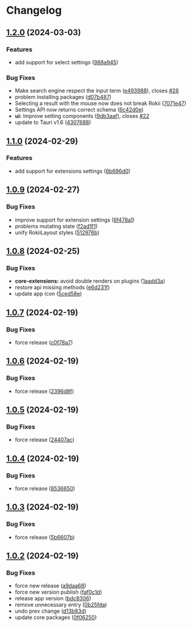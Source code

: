 # Changelog

## [1.2.0](https://github.com/RokiiApp/app/compare/rokii-v1.1.0...rokii-v1.2.0) (2024-03-03)


### Features

* add support for select settings ([988a945](https://github.com/RokiiApp/app/commit/988a945e00b0c7cbfe4deacd4e9545a460d7ef2f))


### Bug Fixes

* Make search engine respect the input term ([e493988](https://github.com/RokiiApp/app/commit/e4939884e6984b74a53e770eebbf46595e540970)), closes [#26](https://github.com/RokiiApp/app/issues/26)
* problem installing packages ([d07b487](https://github.com/RokiiApp/app/commit/d07b487b6a829b90625ce0b00ef9e86a4052e7e7))
* Selecting a result with the mouse now does not break Rokii ([7071e47](https://github.com/RokiiApp/app/commit/7071e47142f9bba4c5e9915f4fa30401f7505a9a))
* Settings API now returns correct schema ([6c42d0e](https://github.com/RokiiApp/app/commit/6c42d0efef4e418019d706dbcf70238991c43171))
* **ui:** Improve setting components ([9db3aaf](https://github.com/RokiiApp/app/commit/9db3aaf3c2390a59189358a19bf419ce10a191c2)), closes [#22](https://github.com/RokiiApp/app/issues/22)
* update to Tauri v1.6 ([4307688](https://github.com/RokiiApp/app/commit/43076880ea8d4d6c5a2caefcdccb47c4136f12da))

## [1.1.0](https://github.com/RokiiApp/app/compare/rokii-v1.0.9...rokii-v1.1.0) (2024-02-29)


### Features

* add support for extensions settings ([6b696d0](https://github.com/RokiiApp/app/commit/6b696d0c33fbabff6e34894828bf5e5e9e910ba4))

## [1.0.9](https://github.com/RokiiApp/app/compare/rokii-v1.0.8...rokii-v1.0.9) (2024-02-27)


### Bug Fixes

* improve support for extension settings ([6f478a1](https://github.com/RokiiApp/app/commit/6f478a1005df79ae8708a7ade1c99f24f9929bc3))
* problems mutating state ([f2ad1f1](https://github.com/RokiiApp/app/commit/f2ad1f1cc48b47cd21e39e7538d2c3ae3bb4865c))
* unify RokiiLayout styles ([512976b](https://github.com/RokiiApp/app/commit/512976b571d4aed8245d7fee467a89548ecf19c8))

## [1.0.8](https://github.com/RokiiApp/app/compare/rokii-v1.0.7...rokii-v1.0.8) (2024-02-25)


### Bug Fixes

* **core-extensions:** avoid double renders on plugins ([1aadd3a](https://github.com/RokiiApp/app/commit/1aadd3a8c3001101998b09322e10ca2dba76f5a5))
* restore api missing methods ([e6d231f](https://github.com/RokiiApp/app/commit/e6d231f3ce5e4c63cc5eb5c8efe60af9e9abbc7b))
* update app icon ([5ced58e](https://github.com/RokiiApp/app/commit/5ced58e8ac0b6798cdffa63a2a2d957d26d1c785))

## [1.0.7](https://github.com/RokiiApp/app/compare/rokii-v1.0.6...rokii-v1.0.7) (2024-02-19)


### Bug Fixes

* force release ([c0f78a7](https://github.com/RokiiApp/app/commit/c0f78a7ebd0cf6b37da2dfc47321231446ae7dde))

## [1.0.6](https://github.com/RokiiApp/app/compare/rokii-v1.0.5...rokii-v1.0.6) (2024-02-19)


### Bug Fixes

* force release ([2396d8f](https://github.com/RokiiApp/app/commit/2396d8f1a3f5dba2eff5929fc71cac2940eaf8a0))

## [1.0.5](https://github.com/RokiiApp/app/compare/rokii-v1.0.4...rokii-v1.0.5) (2024-02-19)


### Bug Fixes

* force release ([24407ac](https://github.com/RokiiApp/app/commit/24407ac90d42d775cd720c2fa539a24da0b54acf))

## [1.0.4](https://github.com/RokiiApp/app/compare/rokii-v1.0.3...rokii-v1.0.4) (2024-02-19)


### Bug Fixes

* force release ([8536650](https://github.com/RokiiApp/app/commit/85366504572a6193993f1d265936168a6868e5d0))

## [1.0.3](https://github.com/RokiiApp/app/compare/rokii-v1.0.2...rokii-v1.0.3) (2024-02-19)


### Bug Fixes

* force release ([5b6607b](https://github.com/RokiiApp/app/commit/5b6607b697700de5f557c7955bd0c6887969a1eb))

## [1.0.2](https://github.com/RokiiApp/app/compare/rokii-v1.0.1...rokii-v1.0.2) (2024-02-19)


### Bug Fixes

* force new release ([a9daa68](https://github.com/RokiiApp/app/commit/a9daa689a1ae70bebca685f762dd3083ffd5ceb3))
* force new version publish ([faf0c1d](https://github.com/RokiiApp/app/commit/faf0c1d1e3b802441f49fd2f35b225887c1708f5))
* release app version ([bdc8306](https://github.com/RokiiApp/app/commit/bdc830688e604c474d303dd27e0757edb89c31b8))
* remove unnecessary entry ([0b25fda](https://github.com/RokiiApp/app/commit/0b25fda03a2139f12adc8a08f6c3fd59b218ee7e))
* undo prev change ([d13b83d](https://github.com/RokiiApp/app/commit/d13b83dcadad3878538b6fbb4b269ab3530e7ef6))
* update core packages ([0f06250](https://github.com/RokiiApp/app/commit/0f06250c60db08cb6a73c1e88871a187f2310fdc))
